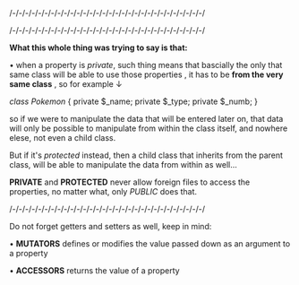 /-/-/-/-/-/-/-/-/-/-/-/-/-/-/-/-/-/-/-/-/-/-/-/-/-/-/-/-/-/-/



/-/-/-/-/-/-/-/-/-/-/-/-/-/-/-/-/-/-/-/-/-/-/-/-/-/-/-/-/-/-/

**What this whole thing was trying to say is that:**

• when a property is *private*, such thing means that bascially the only that same class will be able to use those properties , it has to be **from the very same class** , so for example ↓

*class Pokemon* 
{
    private $_name;
    private $_type;
    private $_numb;
}

so if we were to manipulate the data that will be entered later on, that data will only be possible to manipulate from within the class itself, and nowhere elese, not even a child class.

But if it's *protected* instead, then a child class that inherits from the parent class, will be able to manipulate the data from within as well...

**PRIVATE** and **PROTECTED** never allow foreign files to access the properties, no matter what, only *PUBLIC* does that.

/-/-/-/-/-/-/-/-/-/-/-/-/-/-/-/-/-/-/-/-/-/-/-/-/-/-/-/-/-/-/

Do not forget getters and setters as well, keep in mind:

• **MUTATORS** defines or modifies the value passed down as an argument to a property

• **ACCESSORS** returns the value of a property

